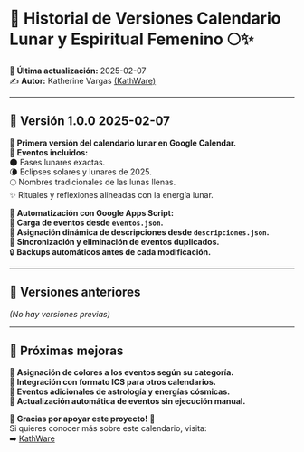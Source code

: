 # 📌 Historial de Versiones Calendario Lunar y Espiritual Femenino 🌕✨  

📅 **Última actualización:** 2025-02-07  
✍️ **Autor:** Katherine Vargas [(KathWare)](https://kathware.com.ar)  

---

## 🚀 **Versión 1.0.0 2025-02-07**  
🔹 **Primera versión del calendario lunar en Google Calendar.**  
🔹 **Eventos incluidos:**  
   🌑 Fases lunares exactas.  
   🌘 Eclipses solares y lunares de 2025.  
   🌕 Nombres tradicionales de las lunas llenas.  
   ✨ Rituales y reflexiones alineadas con la energía lunar.  

🔹 **Automatización con Google Apps Script:**  
   📂 **Carga de eventos desde `eventos.json`.**  
   📖 **Asignación dinámica de descripciones desde `descripciones.json`.**  
   🔄 **Sincronización y eliminación de eventos duplicados.**  
   🔒 **Backups automáticos antes de cada modificación.**  

---

## 📜 **Versiones anteriores**  
_(No hay versiones previas)_

---

## 🔮 **Próximas mejoras**  
🚀 **Asignación de colores a los eventos según su categoría.**  
📆 **Integración con formato ICS para otros calendarios.**  
🔮 **Eventos adicionales de astrología y energías cósmicas.**  
📝 **Actualización automática de eventos sin ejecución manual.**  

🌙 **Gracias por apoyar este proyecto!** 💜  
Si quieres conocer más sobre este calendario, visita:  
➡️ [KathWare](https://kathware.com.ar)  
